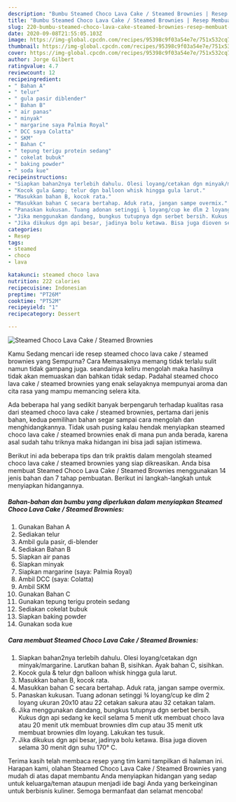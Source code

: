 ```yaml
---
description: "Bumbu Steamed Choco Lava Cake / Steamed Brownies | Resep Membuat Steamed Choco Lava Cake / Steamed Brownies Yang Enak Banget"
title: "Bumbu Steamed Choco Lava Cake / Steamed Brownies | Resep Membuat Steamed Choco Lava Cake / Steamed Brownies Yang Enak Banget"
slug: 220-bumbu-steamed-choco-lava-cake-steamed-brownies-resep-membuat-steamed-choco-lava-cake-steamed-brownies-yang-enak-banget
date: 2020-09-08T21:55:05.103Z
image: https://img-global.cpcdn.com/recipes/95398c9f03a54e7e/751x532cq70/steamed-choco-lava-cake-steamed-brownies-foto-resep-utama.jpg
thumbnail: https://img-global.cpcdn.com/recipes/95398c9f03a54e7e/751x532cq70/steamed-choco-lava-cake-steamed-brownies-foto-resep-utama.jpg
cover: https://img-global.cpcdn.com/recipes/95398c9f03a54e7e/751x532cq70/steamed-choco-lava-cake-steamed-brownies-foto-resep-utama.jpg
author: Jorge Gilbert
ratingvalue: 4.7
reviewcount: 12
recipeingredient:
- " Bahan A"
- " telur"
- " gula pasir diblender"
- " Bahan B"
- " air panas"
- " minyak"
- " margarine saya Palmia Royal"
- " DCC saya Colatta"
- " SKM"
- " Bahan C"
- " tepung terigu protein sedang"
- " cokelat bubuk"
- " baking powder"
- " soda kue"
recipeinstructions:
- "Siapkan bahan2nya terlebih dahulu. Olesi loyang/cetakan dgn minyak/margarine. Larutkan bahan B, sisihkan. Ayak bahan C, sisihkan."
- "Kocok gula &amp; telur dgn balloon whisk hingga gula larut."
- "Masukkan bahan B, kocok rata."
- "Masukkan bahan C secara bertahap. Aduk rata, jangan sampe overmix."
- "Panaskan kukusan. Tuang adonan setinggi ¾ loyang/cup ke dlm 2 loyang ukuran 20x10 atau 22 cetakan sakura atau 32 cetakan talam."
- "Jika menggunakan dandang, bungkus tutupnya dgn serbet bersih. Kukus dgn api sedang ke kecil selama 5 menit utk membuat choco lava atau 20 menit utk membuat brownies dlm cup atau 35 menit utk membuat brownies dlm loyang. Lakukan tes tusuk."
- "Jika dikukus dgn api besar, jadinya bolu ketawa. Bisa juga dioven selama 30 menit dgn suhu 170° C."
categories:
- Resep
tags:
- steamed
- choco
- lava

katakunci: steamed choco lava 
nutrition: 222 calories
recipecuisine: Indonesian
preptime: "PT26M"
cooktime: "PT52M"
recipeyield: "1"
recipecategory: Dessert

---
```



![Steamed Choco Lava Cake / Steamed Brownies](https://img-global.cpcdn.com/recipes/95398c9f03a54e7e/751x532cq70/steamed-choco-lava-cake-steamed-brownies-foto-resep-utama.jpg)

Kamu Sedang mencari ide resep steamed choco lava cake / steamed brownies yang Sempurna? Cara Memasaknya memang tidak terlalu sulit namun tidak gampang juga. seandainya keliru mengolah maka hasilnya tidak akan memuaskan dan bahkan tidak sedap. Padahal steamed choco lava cake / steamed brownies yang enak selayaknya mempunyai aroma dan cita rasa yang mampu memancing selera kita.



Ada beberapa hal yang sedikit banyak berpengaruh terhadap kualitas rasa dari steamed choco lava cake / steamed brownies, pertama dari jenis bahan, kedua pemilihan bahan segar sampai cara mengolah dan menghidangkannya. Tidak usah pusing kalau hendak menyiapkan steamed choco lava cake / steamed brownies enak di mana pun anda berada, karena asal sudah tahu triknya maka hidangan ini bisa jadi sajian istimewa.


Berikut ini ada beberapa tips dan trik praktis dalam mengolah steamed choco lava cake / steamed brownies yang siap dikreasikan. Anda bisa membuat Steamed Choco Lava Cake / Steamed Brownies menggunakan 14 jenis bahan dan 7 tahap pembuatan. Berikut ini langkah-langkah untuk menyiapkan hidangannya.

<!--inarticleads1-->

##### Bahan-bahan dan bumbu yang diperlukan dalam menyiapkan Steamed Choco Lava Cake / Steamed Brownies:

1. Gunakan  Bahan A
1. Sediakan  telur
1. Ambil  gula pasir, di-blender
1. Sediakan  Bahan B
1. Siapkan  air panas
1. Siapkan  minyak
1. Siapkan  margarine (saya: Palmia Royal)
1. Ambil  DCC (saya: Colatta)
1. Ambil  SKM
1. Gunakan  Bahan C
1. Gunakan  tepung terigu protein sedang
1. Sediakan  cokelat bubuk
1. Siapkan  baking powder
1. Gunakan  soda kue




<!--inarticleads2-->

##### Cara membuat Steamed Choco Lava Cake / Steamed Brownies:

1. Siapkan bahan2nya terlebih dahulu. Olesi loyang/cetakan dgn minyak/margarine. Larutkan bahan B, sisihkan. Ayak bahan C, sisihkan.
1. Kocok gula &amp; telur dgn balloon whisk hingga gula larut.
1. Masukkan bahan B, kocok rata.
1. Masukkan bahan C secara bertahap. Aduk rata, jangan sampe overmix.
1. Panaskan kukusan. Tuang adonan setinggi ¾ loyang/cup ke dlm 2 loyang ukuran 20x10 atau 22 cetakan sakura atau 32 cetakan talam.
1. Jika menggunakan dandang, bungkus tutupnya dgn serbet bersih. Kukus dgn api sedang ke kecil selama 5 menit utk membuat choco lava atau 20 menit utk membuat brownies dlm cup atau 35 menit utk membuat brownies dlm loyang. Lakukan tes tusuk.
1. Jika dikukus dgn api besar, jadinya bolu ketawa. Bisa juga dioven selama 30 menit dgn suhu 170° C.




Terima kasih telah membaca resep yang tim kami tampilkan di halaman ini. Harapan kami, olahan Steamed Choco Lava Cake / Steamed Brownies yang mudah di atas dapat membantu Anda menyiapkan hidangan yang sedap untuk keluarga/teman ataupun menjadi ide bagi Anda yang berkeinginan untuk berbisnis kuliner. Semoga bermanfaat dan selamat mencoba!
